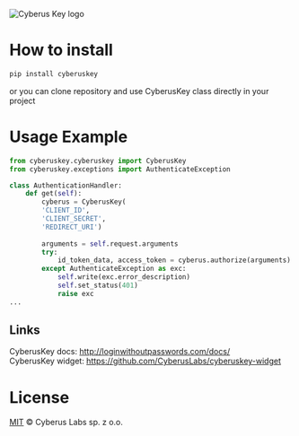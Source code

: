 <p>
  <img src="https://cyberuslabs.com/wp-content/uploads/2015/09/cl_new_logo-e1553199321586.png" alt="Cyberus Key logo">
</p>

# How to install

```bash
pip install cyberuskey
```

or you can clone repository and use CyberusKey class directly in your project 
# Usage Example

```python
from cyberuskey.cyberuskey import CyberusKey
from cyberuskey.exceptions import AuthenticateException

class AuthenticationHandler:
    def get(self):   
        cyberus = CyberusKey(
        'CLIENT_ID',
        'CLIENT_SECRET',
        'REDIRECT_URI')
        
        arguments = self.request.arguments
        try:
            id_token_data, access_token = cyberus.authorize(arguments)
        except AuthenticateException as exc:
            self.write(exc.error_description)
            self.set_status(401)
            raise exc
...
```

## Links

CyberusKey docs: http://loginwithoutpasswords.com/docs/  
CyberusKey widget: https://github.com/CyberusLabs/cyberuskey-widget

# License
[MIT](LICENSE.md) © Cyberus Labs sp. z o.o.

